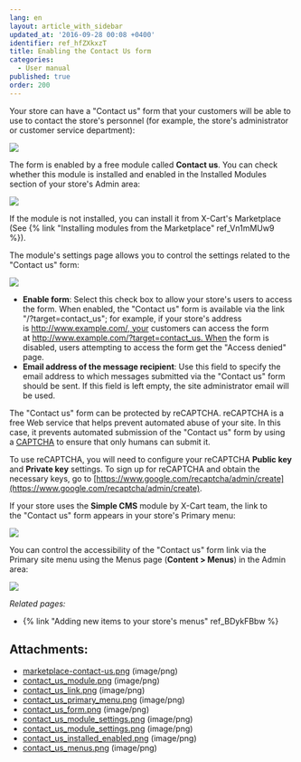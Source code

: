 ```yaml
---
lang: en
layout: article_with_sidebar
updated_at: '2016-09-28 00:08 +0400'
identifier: ref_hfZXkxzT
title: Enabling the Contact Us form
categories:
  - User manual
published: true
order: 200
---
```



Your store can have a "Contact us" form that your customers will be able to use to contact the store's personnel (for example, the store's administrator or customer service department):

![]({{site.baseurl}}/attachments/6389780/7602634.png?effects=drop-shadow)

The form is enabled by a free module called **Contact us**. You can check whether this module is installed and enabled in the Installed Modules section of your store's Admin area:

![]({{site.baseurl}}/attachments/6389780/8716626.png?effects=drop-shadow)

If the module is not installed, you can install it from X-Cart's Marketplace (See {% link "Installing modules from the Marketplace" ref_Vn1mMUw9 %}). 

The module's settings page allows you to control the settings related to the "Contact us" form:

![]({{site.baseurl}}/attachments/6389780/7602635.png?effects=drop-shadow)

*   **Enable form**: Select this check box to allow your store's users to access the form. When enabled, the "Contact us" form is available via the link "/?target=contact_us"; for example, if your store's address is http://www.example.com/, your customers can access the form at http://www.example.com/?target=contact_us. When the form is disabled, users attempting to access the form get the "Access denied" page.
*   **Email address of the message recipient**: Use this field to specify the email address to which messages submitted via the "Contact us" form should be sent. If this field is left empty, the site administrator email will be used.

The "Contact us" form can be protected by reCAPTCHA. reCAPTCHA is a free Web service that helps prevent automated abuse of your site. In this case, it prevents automated submission of the "Contact us" form by using a [CAPTCHA](http://www.google.com/recaptcha#captcha) to ensure that only humans can submit it. 

To use reCAPTCHA, you will need to configure your reCAPTCHA **Public key** and **Private key** settings. To sign up for reCAPTCHA and obtain the necessary keys, go to [https://www.google.com/recaptcha/admin/create](https://www.google.com/recaptcha/admin/create).

If your store uses the **Simple CMS** module by X-Cart team, the link to the "Contact us" form appears in your store's Primary menu: 

![]({{site.baseurl}}/attachments/6389780/7602632.png?effects=drop-shadow)

You can control the accessibility of the "Contact us" form link via the Primary site menu using the Menus page (**Content > Menus**) in the Admin area:

![]({{site.baseurl}}/attachments/6389780/8716627.png?effects=drop-shadow)

_Related pages:_

*   {% link "Adding new items to your store's menus" ref_BDykFBbw %}

## Attachments:

* [marketplace-contact-us.png]({{site.baseurl}}/attachments/6389780/6586394.png) (image/png)
* [contact_us_module.png]({{site.baseurl}}/attachments/6389780/7602631.png) (image/png)
* [contact_us_link.png]({{site.baseurl}}/attachments/6389780/7602632.png) (image/png)
* [contact_us_primary_menu.png]({{site.baseurl}}/attachments/6389780/7602633.png) (image/png)
* [contact_us_form.png]({{site.baseurl}}/attachments/6389780/7602634.png) (image/png)
* [contact_us_module_settings.png]({{site.baseurl}}/attachments/6389780/8716625.png) (image/png)
* [contact_us_module_settings.png]({{site.baseurl}}/attachments/6389780/7602635.png) (image/png)
* [contact_us_installed_enabled.png]({{site.baseurl}}/attachments/6389780/8716626.png) (image/png)
* [contact_us_menus.png]({{site.baseurl}}/attachments/6389780/8716627.png) (image/png)
